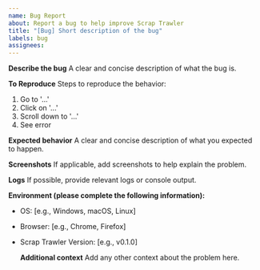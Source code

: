 ```yaml
---
name: Bug Report
about: Report a bug to help improve Scrap Trawler
title: "[Bug] Short description of the bug"
labels: bug
assignees:
---
```


**Describe the bug**
  A clear and concise description of what the bug is.
  
  **To Reproduce**
Steps to reproduce the behavior:
  1. Go to '...'
  2. Click on '...'
  3. Scroll down to '...'
  4. See error
  
  **Expected behavior**
  A clear and concise description of what you expected to happen.
  
  **Screenshots**
  If applicable, add screenshots to help explain the problem.
  
  **Logs**
  If possible, provide relevant logs or console output.
  
  **Environment (please complete the following information):**
- OS: [e.g., Windows, macOS, Linux]
- Browser: [e.g., Chrome, Firefox]
- Scrap Trawler Version: [e.g., v0.1.0]
  
  **Additional context**
  Add any other context about the problem here.
